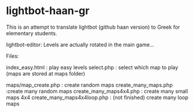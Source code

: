 # lightbot-haan-gr
This is an attempt to translate lightbot (github haan version) to Greek for elementary students.

lightbot-editor: Levels are actually rotated in the main game...


Files:

index_easy.html : play easy levels
select.php : select which map to play (maps are stored at maps folder)

maps/map_create.php : create random maps
create_many_maps.php :create many random maps
create_many_maps4x4.php : create many small maps 4x4
create_many_maps4x4loop.php : (not finished) create many loop maps


